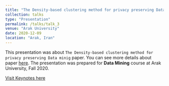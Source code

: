 ```yaml
---
title: "The Density-based clustering method for privacy preserving Data minig (in Persian)"
collection: talks
type: "Presentation"
permalink: /talks/talk_3
venue: "Arak University"
date: 2020-12-09
location: "Arak, Iran"
---
```


This presentation was about `The Density-based clustering method for privacy preserving Data minig` paper. You can see more details about paper [here](https://hvlopen.brage.unit.no/hvlopen-xmlui/handle/11250/2619489). The presentation was prepared for **Data Mining** course at Arak University, Fall 2020.

[Visit Keynotes here](https://alirezasn.ir/files/talks/talk_3_slides.pdf)